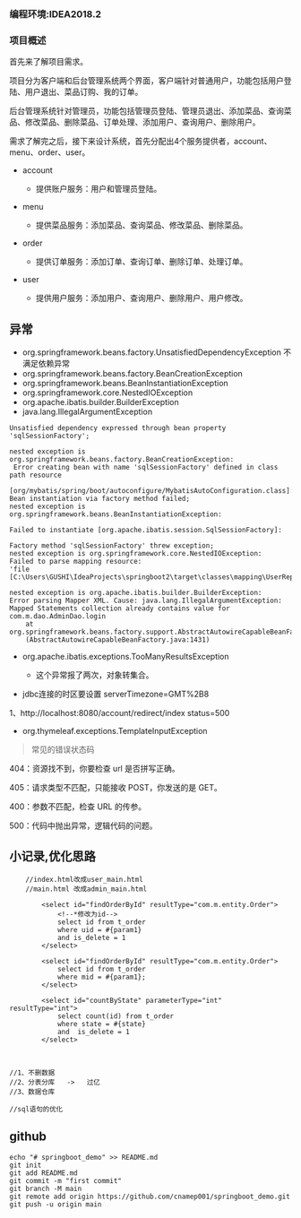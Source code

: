 ### 编程环境:IDEA2018.2

### 项目概述

首先来了解项目需求。

项目分为客户端和后台管理系统两个界面，客户端针对普通用户，功能包括用户登陆、用户退出、菜品订购、我的订单。

后台管理系统针对管理员，功能包括管理员登陆、管理员退出、添加菜品、查询菜品、修改菜品、删除菜品、订单处理、添加用户、查询用户、删除用户。

需求了解完之后，接下来设计系统，首先分配出4个服务提供者，account、menu、order、user。

- account 
    - 提供账户服务：用户和管理员登陆。

- menu 
    -  提供菜品服务：添加菜品、查询菜品、修改菜品、删除菜品。

- order 
    - 提供订单服务：添加订单、查询订单、删除订单、处理订单。

- user 
    - 提供用户服务：添加用户、查询用户、删除用户、用户修改。
    



## 异常    


- org.springframework.beans.factory.UnsatisfiedDependencyException
不满足依赖异常
- org.springframework.beans.factory.BeanCreationException
- org.springframework.beans.BeanInstantiationException
- org.springframework.core.NestedIOException
- org.apache.ibatis.builder.BuilderException
- java.lang.IllegalArgumentException
```
Unsatisfied dependency expressed through bean property 'sqlSessionFactory'; 

nested exception is org.springframework.beans.factory.BeanCreationException:
 Error creating bean with name 'sqlSessionFactory' defined in class path resource 
    
[org/mybatis/spring/boot/autoconfigure/MybatisAutoConfiguration.class]: 
Bean instantiation via factory method failed; 
nested exception is org.springframework.beans.BeanInstantiationException: 

Failed to instantiate [org.apache.ibatis.session.SqlSessionFactory]: 

Factory method 'sqlSessionFactory' threw exception; 
nested exception is org.springframework.core.NestedIOException: 
Failed to parse mapping resource: 
'file [C:\Users\GUSHI\IdeaProjects\springboot2\target\classes\mapping\UserRepository.xml]'; 

nested exception is org.apache.ibatis.builder.BuilderException: 
Error parsing Mapper XML. Cause: java.lang.IllegalArgumentException: 
Mapped Statements collection already contains value for com.m.dao.AdminDao.login
	at org.springframework.beans.factory.support.AbstractAutowireCapableBeanFactory.autowireByType
	(AbstractAutowireCapableBeanFactory.java:1431)

```
- org.apache.ibatis.exceptions.TooManyResultsException
    - 这个异常报了两次，对象转集合。
    
- jdbc连接的时区要设置
    serverTimezone=GMT%2B8    

1、http://localhost:8080/account/redirect/index    status=500

- org.thymeleaf.exceptions.TemplateInputException
    

> 常见的错误状态码

404：资源找不到，你要检查 url 是否拼写正确。

405：请求类型不匹配，只能接收 POST，你发送的是 GET。

400：参数不匹配，检查 URL 的传参。

500：代码中抛出异常，逻辑代码的问题。    



## 小记录,优化思路

```    
    //index.html改成user_main.html
    //main.html 改成admin_main.html
    
        <select id="findOrderById" resultType="com.m.entity.Order">
            <!--*修改为id-->
            select id from t_order
            where uid = #{param1}
            and is_delete = 1
        </select>
        
        <select id="findOrderById" resultType="com.m.entity.Order">
            select id from t_order
            where mid = #{param1};
        </select>
            
        <select id="countByState" parameterType="int" resultType="int">
            select count(id) from t_order
            where state = #{state}
            and  is_delete = 1
        </select>
       
``` 

```

//1、不删数据
//2、分表分库   ->   过亿
//3、数据仓库

//sql语句的优化

```





## github

```
echo "# springboot_demo" >> README.md
git init
git add README.md
git commit -m "first commit"
git branch -M main
git remote add origin https://github.com/cnamep001/springboot_demo.git
git push -u origin main

```
